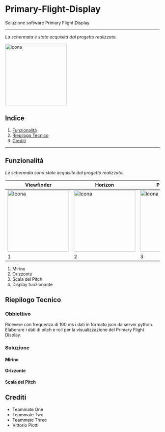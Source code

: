 # Primary-Flight-Display

Soluzione software Primary Flight Display

---

_La schermata è stata acquisita dal progetto realizzato._

<img src="https://github.com/vittorioPiotti/Primary-Flight-Display/blob/main/project/screenshots/Display.png" alt="Icona" width="200"/>



## Indice

1. [Funzionalità](#casi-duso)
2. [Riepilogo Tecnico](#riepilogo-tecnico)
3. [Crediti](#crediti)

---




## Funzionalità

_Le schermata sono state acquisite dal progetto realizzato._

| Viewfinder| Horizon| PitchLadder | Display| 
| ------------ | ------------ | ------------ | ------------ | 
| <img src="https://github.com/vittorioPiotti/Primary-Flight-Display/blob/main/project/screenshots/Viewfinder.png" alt="Icona" width="200"/> | <img src="https://github.com/vittorioPiotti/Primary-Flight-Display/blob/main/project/screenshots/Horizon.png" alt="Icona" width="200"/> | <img src="https://github.com/vittorioPiotti/Primary-Flight-Display/blob/main/project/screenshots/PitchLadder.png" alt="Icona" width="200"/>| <img src="https://github.com/vittorioPiotti/Primary-Flight-Display/blob/main/project/screenshots/Display.png" alt="Icona" width="200"/>| 
|1| 2 | 3 |  4 |


1. Mirino 
2. Orizzonte 
3. Scala del Pitch
4. Display funzionante

## Riepilogo Tecnico 

### Obbiettivo

Ricevere con frequenza di 100 ms i dati in formato json da server python.
Elaborare i dati di pitch e roll per la visualizzazione del Primary Flight Display.


### Soluzione 


#### Mirino


#### Orizzonte


#### Scala del Pitch







## Crediti

- Teammate One
- Teammate Two
- Teammate Three
- Vittorio Piotti


